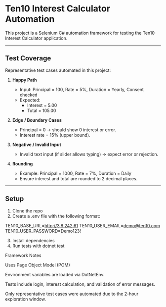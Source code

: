 # Ten10 Interest Calculator Automation

This project is a Selenium C# automation framework for testing the Ten10 Interest Calculator application.  

---
## **Test Coverage**
Representative test cases automated in this project:

1. **Happy Path**
   - Input: Principal = 100, Rate = 5%, Duration = Yearly, Consent checked
   - Expected: 
     - Interest = 5.00
     - Total = 105.00

3. **Edge / Boundary Cases**
   - Principal = 0 → should show 0 interest or error.
   - Interest rate = 15% (upper bound).

4. **Negative / Invalid Input**
   - Invalid text input (if slider allows typing) → expect error or rejection.

5. **Rounding**
   - Example: Principal = 1000, Rate = 7%, Duration = Daily
   - Ensure interest and total are rounded to 2 decimal places.

---

## **Setup**

1. Clone the repo
2. Create a .env file with the following format:

TEN10_BASE_URL=http://3.8.242.61
TEN10_USER_EMAIL=demo@ten10.com
TEN10_USER_PASSWORD=Demo123!

3. Install dependencies
4. Run tests with dotnet test

Framework Notes

Uses Page Object Model (POM)

Environment variables are loaded via DotNetEnv.

Tests include login, interest calculation, and validation of error messages.

Only representative test cases were automated due to the 2-hour exploration window.